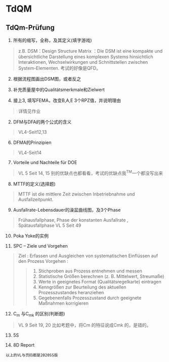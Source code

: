 # TdQM

## TdQm-Prüfung
1. 所有的缩写，全称，及其定义(填字游戏)
 > z.B. DSM：Design Structure Matrix ：Die DSM ist eine kompakte und übersichtliche Darstellung eines komplexen Systems hinsichtlich Interaktionen, Wechselwirkungen und Schnittstellen zwischen System-Elementen.
> 考试的好像是QFD。

2. 根据流程图画出DSM图，或者反之

3. 补充质量屋中的Qualitätsmerkmale和Zielwert

4. 接上3, 填写FEMA，改变B,A,E 3个RPZ值，并说明理由
> 详情见作业

2. DFM与DFA的两个公式的含义
> VL4-Seit12,13

6. DFMA的Prinzipien
> VL4-Seit14

7. Vorteile und Nachteile für DOE
> VL 5 Seit 14, 15
> 别的优缺点也都看看，考试的优缺点我<sup>TM</sup>一个都没写出来


8. MTTF的定义(选择题)

> MTTF ist die mittlere Zeit zwischen Inbetriebnahme und Ausfallzeitpunkt. 

9. Ausfallrate-Lebensdauer的澡盆曲线图，及3个Phase
> Frühausfallphase, Phase der konstanten Ausfallrate , Spätausfallphase 
> VL 5 Seit 49

10. Poka Yoke的实例

11. SPC – Ziele und Vorgehen
> Ziel : Erfassen und Ausgleichen von systematischen Einflüssen auf den Prozess 
> Vorgehen : 
> > 1. Stichproben aus Prozess entnehmen und messen
> > 2. Statistische Größen berechnen (z. B. Mittelwert, Streumaße) 
> > 3. Werte in geeignetes Format (Qualitätsregelkarte) eintragen 
> > 4. Kenngrößen zur Beurteilung des aktuellen Prozesszustandes heranziehen 
> > 5. Gegebenenfalls Prozesszustand durch geeignete Maßnahmen korrigieren 

12. C<sub>m</sub> 与C<sub>mk</sub> 的区别(判断题)
> VL 9 Seit 19, 20
> 比如考题中，将Cm 的特征说成Cmk 的，是错的。

13. 5S

14. 8D Report

```
以上的VL与页码都是2020SS版
```
